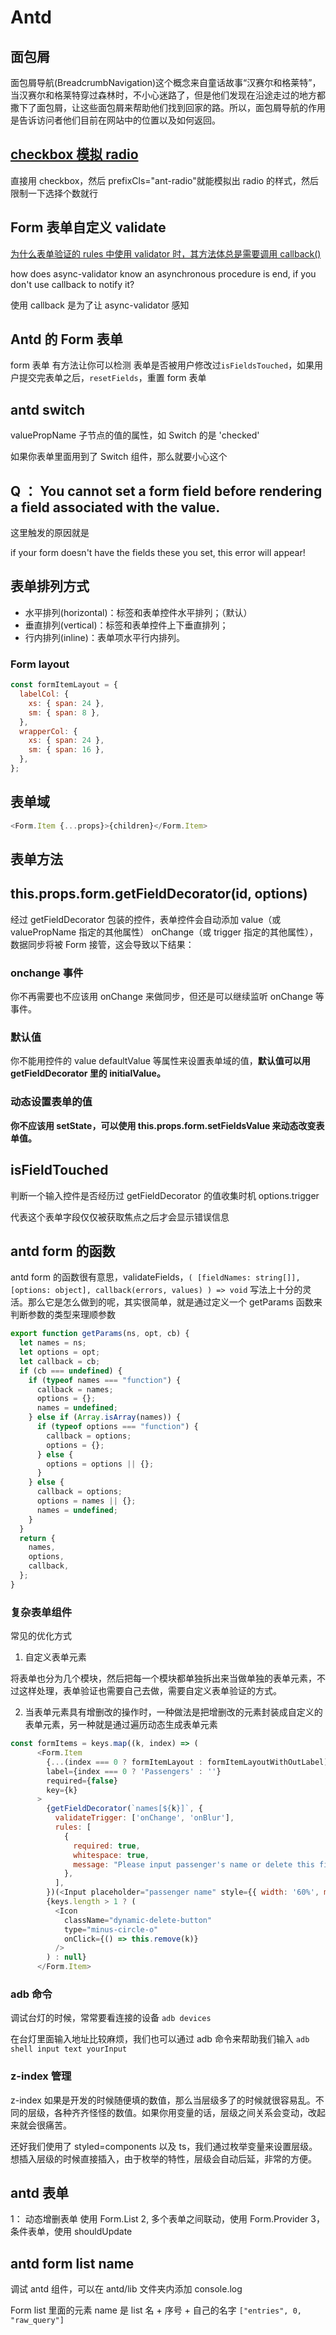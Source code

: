 # Antd

## 面包屑

面包屑导航(BreadcrumbNavigation)这个概念来自童话故事“汉赛尔和格莱特”，当汉赛尔和格莱特穿过森林时，不小心迷路了，但是他们发现在沿途走过的地方都撒下了面包屑，让这些面包屑来帮助他们找到回家的路。所以，面包屑导航的作用是告诉访问者他们目前在网站中的位置以及如何返回。

## [checkbox 模拟 radio](https://github.com/ant-design/ant-design/issues/7182)

直接用 checkbox，然后 prefixCls="ant-radio"就能模拟出 radio 的样式，然后限制一下选择个数就行

## Form 表单自定义 validate

[为什么表单验证的 rules 中使用 validator 时，其方法体总是需要调用 callback()](https://github.com/ant-design/ant-design/issues/5155)

how does async-validator know an asynchronous procedure is end, if you don't use callback to notify it?

使用 callback 是为了让 async-validator 感知

## Antd 的 Form 表单

form 表单 有方法让你可以检测 表单是否被用户修改过`isFieldsTouched`，如果用户提交完表单之后，`resetFields`，重置 form 表单

## antd switch

valuePropName 子节点的值的属性，如 Switch 的是 'checked'

如果你表单里面用到了 Switch 组件，那么就要小心这个

## Q ： You cannot set a form field before rendering a field associated with the value.

这里触发的原因就是

if your form doesn't have the fields these you set, this error will appear!

## 表单排列方式

- 水平排列(horizontal)：标签和表单控件水平排列；（默认）
- 垂直排列(vertical)：标签和表单控件上下垂直排列；
- 行内排列(inline)：表单项水平行内排列。

### Form layout

```js
const formItemLayout = {
  labelCol: {
    xs: { span: 24 },
    sm: { span: 8 },
  },
  wrapperCol: {
    xs: { span: 24 },
    sm: { span: 16 },
  },
};
```

## 表单域

```js
<Form.Item {...props}>{children}</Form.Item>
```

## 表单方法

## this.props.form.getFieldDecorator(id, options)

经过 getFieldDecorator 包装的控件，表单控件会自动添加 value（或 valuePropName 指定的其他属性） onChange（或 trigger 指定的其他属性），数据同步将被 Form 接管，这会导致以下结果：

### onchange 事件

你不再需要也不应该用 onChange 来做同步，但还是可以继续监听 onChange 等事件。

### 默认值

你不能用控件的 value defaultValue 等属性来设置表单域的值，**默认值可以用 getFieldDecorator 里的 initialValue。**

### 动态设置表单的值

**你不应该用 setState，可以使用 this.props.form.setFieldsValue 来动态改变表单值。**

## isFieldTouched

判断一个输入控件是否经历过 getFieldDecorator 的值收集时机 options.trigger

代表这个表单字段仅仅被获取焦点之后才会显示错误信息

## antd form 的函数

antd form 的函数很有意思，validateFields，`( [fieldNames: string[]], [options: object], callback(errors, values) ) => void`
写法上十分的灵活。那么它是怎么做到的呢，其实很简单，就是通过定义一个 getParams 函数来判断参数的类型来理顺参数

```js
export function getParams(ns, opt, cb) {
  let names = ns;
  let options = opt;
  let callback = cb;
  if (cb === undefined) {
    if (typeof names === "function") {
      callback = names;
      options = {};
      names = undefined;
    } else if (Array.isArray(names)) {
      if (typeof options === "function") {
        callback = options;
        options = {};
      } else {
        options = options || {};
      }
    } else {
      callback = options;
      options = names || {};
      names = undefined;
    }
  }
  return {
    names,
    options,
    callback,
  };
}
```

### 复杂表单组件

常见的优化方式

1. 自定义表单元素

将表单也分为几个模块，然后把每一个模块都单独拆出来当做单独的表单元素，不过这样处理，表单验证也需要自己去做，需要自定义表单验证的方式。

2. 当表单元素具有增删改的操作时，一种做法是把增删改的元素封装成自定义的表单元素，另一种就是通过遍历动态生成表单元素

```js
const formItems = keys.map((k, index) => (
      <Form.Item
        {...(index === 0 ? formItemLayout : formItemLayoutWithOutLabel)}
        label={index === 0 ? 'Passengers' : ''}
        required={false}
        key={k}
      >
        {getFieldDecorator(`names[${k}]`, {
          validateTrigger: ['onChange', 'onBlur'],
          rules: [
            {
              required: true,
              whitespace: true,
              message: "Please input passenger's name or delete this field.",
            },
          ],
        })(<Input placeholder="passenger name" style={{ width: '60%', marginRight: 8 }} />)}
        {keys.length > 1 ? (
          <Icon
            className="dynamic-delete-button"
            type="minus-circle-o"
            onClick={() => this.remove(k)}
          />
        ) : null}
      </Form.Item>
```

### adb 命令

调试台灯的时候，常常要看连接的设备 `adb devices`

在台灯里面输入地址比较麻烦，我们也可以通过 adb 命令来帮助我们输入 `adb shell input text yourInput`

### z-index 管理

z-index 如果是开发的时候随便填的数值，那么当层级多了的时候就很容易乱。不同的层级，各种齐齐怪怪的数值。如果你用变量的话，层级之间关系会变动，改起来就会很痛苦。

还好我们使用了 styled=components 以及 ts，我们通过枚举变量来设置层级。想插入层级的时候直接插入，由于枚举的特性，层级会自动后延，非常的方便。

## antd 表单

1： 动态增删表单 使用 Form.List
2, 多个表单之间联动，使用 Form.Provider
3，条件表单，使用 shouldUpdate

## antd form list name

调试 antd 组件，可以在 antd/lib 文件夹内添加 console.log

Form list 里面的元素 name 是 list 名 + 序号 + 自己的名字
`["entries", 0, "raw_query"]`
